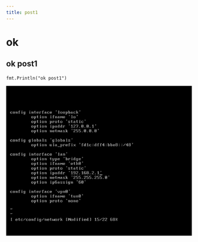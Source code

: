 ```yaml
---
title: post1
---
```

# ok
## ok post1



```
fmt.Println("ok post1")
```

![image](./assets/123.png)